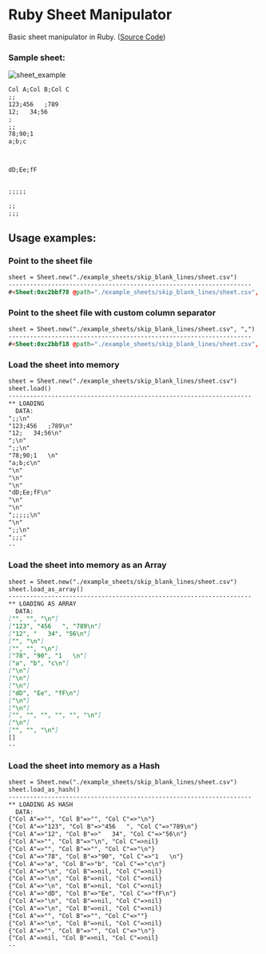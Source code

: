 # Ruby Sheet Manipulator

Basic sheet manipulator in Ruby. ([Source Code](https://github.com/felipedemacedo/ruby-sheet-manipulator))

### Sample sheet:
![sheet_example](https://user-images.githubusercontent.com/7635127/44288672-81de3000-a247-11e8-899a-e9c6284ecbd0.png)

```markdown
Col A;Col B;Col C
;;
123;456   ;789
12;   34;56
;
;;
78;90;1   
a;b;c



dD;Ee;fF


;;;;;

;;
;;;
```

## Usage examples:

### Point to the sheet file
```markdown
sheet = Sheet.new("./example_sheets/skip_blank_lines/sheet.csv")
--------------------------------------------------------------------
#<Sheet:0xc2bbf78 @path="./example_sheets/skip_blank_lines/sheet.csv", @file=#<File:./example_sheets/skip_blank_lines/sheet.csv>, @column_separator=";">
```
### Point to the sheet file with custom column separator
```markdown
sheet = Sheet.new("./example_sheets/skip_blank_lines/sheet.csv", ",")
--------------------------------------------------------------------
#<Sheet:0xc2bbf18 @path="./example_sheets/skip_blank_lines/sheet.csv", @file=#<File:./example_sheets/skip_blank_lines/sheet.csv>, @column_separator=",">
```
### Load the sheet into memory
```markdown
sheet = Sheet.new("./example_sheets/skip_blank_lines/sheet.csv")
sheet.load()
--------------------------------------------------------------------
** LOADING 
  DATA: 
";;\n"
"123;456   ;789\n"
"12;   34;56\n"
";\n"
";;\n"
"78;90;1   \n"
"a;b;c\n"
"\n"
"\n"
"\n"
"dD;Ee;fF\n"
"\n"
"\n"
";;;;;\n"
"\n"
";;\n"
";;;"
--
```
### Load the sheet into memory as an Array
```markdown
sheet = Sheet.new("./example_sheets/skip_blank_lines/sheet.csv")
sheet.load_as_array()
--------------------------------------------------------------------
** LOADING AS ARRAY
  DATA: 
["", "", "\n"]
["123", "456   ", "789\n"]
["12", "   34", "56\n"]
["", "\n"]
["", "", "\n"]
["78", "90", "1   \n"]
["a", "b", "c\n"]
["\n"]
["\n"]
["\n"]
["dD", "Ee", "fF\n"]
["\n"]
["\n"]
["", "", "", "", "", "\n"]
["\n"]
["", "", "\n"]
[]
--
```
### Load the sheet into memory as a Hash
```markdown
sheet = Sheet.new("./example_sheets/skip_blank_lines/sheet.csv")
sheet.load_as_hash()
--------------------------------------------------------------------
** LOADING AS HASH
  DATA: 
{"Col A"=>"", "Col B"=>"", "Col C"=>"\n"}
{"Col A"=>"123", "Col B"=>"456   ", "Col C"=>"789\n"}
{"Col A"=>"12", "Col B"=>"   34", "Col C"=>"56\n"}
{"Col A"=>"", "Col B"=>"\n", "Col C"=>nil}
{"Col A"=>"", "Col B"=>"", "Col C"=>"\n"}
{"Col A"=>"78", "Col B"=>"90", "Col C"=>"1   \n"}
{"Col A"=>"a", "Col B"=>"b", "Col C"=>"c\n"}
{"Col A"=>"\n", "Col B"=>nil, "Col C"=>nil}
{"Col A"=>"\n", "Col B"=>nil, "Col C"=>nil}
{"Col A"=>"\n", "Col B"=>nil, "Col C"=>nil}
{"Col A"=>"dD", "Col B"=>"Ee", "Col C"=>"fF\n"}
{"Col A"=>"\n", "Col B"=>nil, "Col C"=>nil}
{"Col A"=>"\n", "Col B"=>nil, "Col C"=>nil}
{"Col A"=>"", "Col B"=>"", "Col C"=>""}
{"Col A"=>"\n", "Col B"=>nil, "Col C"=>nil}
{"Col A"=>"", "Col B"=>"", "Col C"=>"\n"}
{"Col A"=>nil, "Col B"=>nil, "Col C"=>nil}
--
```
